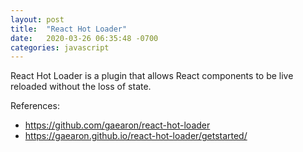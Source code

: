 ```yaml
---
layout: post
title:  "React Hot Loader"
date:   2020-03-26 06:35:48 -0700
categories: javascript
---
```


React Hot Loader is a plugin that allows React components to be live reloaded without the loss of state.

References:
- https://github.com/gaearon/react-hot-loader
- https://gaearon.github.io/react-hot-loader/getstarted/